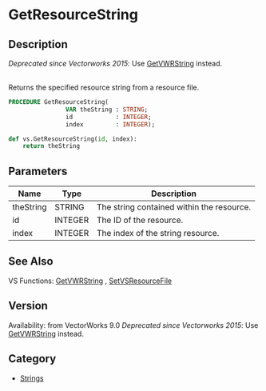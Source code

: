 # GetResourceString

## Description
_Deprecated since Vectorworks 2015_: Use [GetVWRString](GetVWRString.md) instead.

<br>
Returns the specified resource string from a resource file.

```pascal
PROCEDURE GetResourceString(
				VAR theString : STRING;
				id            : INTEGER;
				index         : INTEGER);
```

```python
def vs.GetResourceString(id, index):
    return theString
```

## Parameters
|Name|Type|Description|
|---|---|---|
|theString|STRING|The string contained within the resource.|
|id|INTEGER|The ID of the resource.|
|index|INTEGER|The index of the string resource.|

## See Also
VS Functions:
[GetVWRString](GetVWRString.md) , 
[SetVSResourceFile](SetVSResourceFile.md)

## Version
Availability: from VectorWorks 9.0
_Deprecated since Vectorworks 2015_: Use [GetVWRString](GetVWRString.md) instead.

## Category
* [Strings](../Categories/Strings.md)
